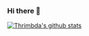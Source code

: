 ### Hi there 👋

[![Thrimbda's github stats](https://github-readme-stats.vercel.app/api?username=thrimbda&count_private=true&show_icons=true&theme=onedark)](https://github.com/anuraghazra/github-readme-stats)

<!--
**Thrimbda/Thrimbda** is a ✨ _special_ ✨ repository because its `README.md` (this file) appears on your GitHub profile.

Here are some ideas to get you started:

- 🔭 I’m currently working on ...
- 🌱 I’m currently learning ...
- 👯 I’m looking to collaborate on ...
- 🤔 I’m looking for help with ...
- 💬 Ask me about ...
- 📫 How to reach me: ...
- 😄 Pronouns: ...
- ⚡ Fun fact: ...
-->
